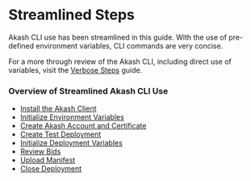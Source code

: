 # Streamlined Steps

Akash CLI use has been streamlined in this guide.  With the use of pre-defined environment variables, CLI commands are very concise.

For a more through review of the Akash CLI, including direct use of variables, visit the [Verbose Steps](../detailed-steps/) guide.

### Overview of Streamlined Akash CLI Use

* [Install the Akash Client](install-the-akash-client.md)
* [Initialize Environment Variables](initialize-environment-variables.md)
* [Create Akash Account and Certificate](create-akash-account-and-certificate.md)
* [Create Test Deployment](create-test-deployment.md)
* [Initialize Deployment Variables](initialize-deployment-variables.md)
* [Review Bids](review-bids.md)
* [Upload Manifest](upload-manifest.md)
* [Close Deployment](close-deployment.md)
